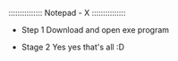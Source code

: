 ::::::::::::::: Notepad - X :::::::::::::::

- Step 1 Download and open exe program

- Stage 2 Yes yes that's all :D
